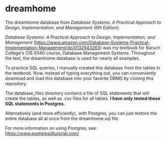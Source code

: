 # dreamhome

The dreamhome database from *Database Systems: A Practical Approach to Design, Implementation, and Management (6th Edition).*

*Database Systems: A Practical Approach to Design, Implementation, and Management* (https://www.amazon.com/Database-Systems-Practical-Implementation-Management/dp/0132943263) was my textbook for Baruch College's CIS 9340 course, Database Management Systems. Throughout the text, the dreamhome database is used for nearly all examples.

To practice SQL queries, I manually created this database from the tables in the textbook. Now, instead of typing everything out, you can conveniently download and load this database into your favorite DBMS by cloning this repository.

The database_files directory contains a file of SQL statements that will create the tables, as well as .csv files for all tables. **I have only tested these SQL statements in Postgres.**

Alternatively (and more efficiently), with Postgres, you can just restore the entire database all at once from the dreamhome.sql file.

For more information on using Postgres, see: https://www.postgresqltutorial.com/
